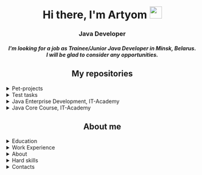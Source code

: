 <h1 align="center">Hi there, I'm Artyom 
<img src="https://github.com/blackcater/blackcater/raw/main/images/Hi.gif" height="32"/></h1>
<h3 align="center">Java Developer</h3>

<h5 align="center">I'm looking for a job as Trainee/Junior Java Developer in Minsk, Belarus.<br> I will be glad to consider any opportunities. </h5>

<h2 align="center">My repositories</h2>

<details><summary>Pet-projects</summary>
  This project was final at Java Enterprise Development Course. After the completion I continue to work on the project and add new features.
  
  [![Readme Card](https://github-readme-stats.vercel.app/api/pin/?username=ArtyomBorisov&repo=FinanceApplication)](https://github.com/ArtyomBorisov/FinanceApplication)
</details>

<details><summary>Test tasks</summary>
  
  [![Readme Card](https://github-readme-stats.vercel.app/api/pin/?username=ArtyomBorisov&repo=CheckPrinter)](https://github.com/ArtyomBorisov/CheckPrinter)
  
  [![Readme Card](https://github-readme-stats.vercel.app/api/pin/?username=ArtyomBorisov&repo=TestTaskShop)](https://github.com/ArtyomBorisov/TestTaskShop)
  
  [![Readme Card](https://github-readme-stats.vercel.app/api/pin/?username=ArtyomBorisov&repo=TestTaskCryptoCurrencyWatcher)](https://github.com/ArtyomBorisov/TestTaskCryptoCurrencyWatcher)
</details>

<details><summary>Java Enterprise Development, IT-Academy</summary>
  
  [![Readme Card](https://github-readme-stats.vercel.app/api/pin/?username=ArtyomBorisov&repo=ClassWorkJD2)](https://github.com/ArtyomBorisov/ClassWorkJD2)
  
  [![Readme Card](https://github-readme-stats.vercel.app/api/pin/?username=ArtyomBorisov&repo=ITAcademyMessenger)](https://github.com/ArtyomBorisov/ITAcademyMessenger)
  
  [![Readme Card](https://github-readme-stats.vercel.app/api/pin/?username=ArtyomBorisov&repo=ITAcademyMessengerSpringBoot)](https://github.com/ArtyomBorisov/ITAcademyMessengerSpringBoot)
</details>

<details><summary>Java Core Course, IT-Academy</summary>
  
  [![Readme Card](https://github-readme-stats.vercel.app/api/pin/?username=ArtyomBorisov&repo=ITAcademyJavaCore)](https://github.com/ArtyomBorisov/ITAcademyJavaCore)
</details>

<h2 align="center">About me</h2>

<details><summary>Education</summary>
    In 2017 I graduated from Belarusian National Technical University. I have a degree in engineering.<br>
    In 2021-2022 I completed cources <a href="https://drive.google.com/file/d/1f0xK8xyqcieZLQVpTAkDCNjr6DLWN7sD/view">Java Fundamentals</a>
    and <a href="https://drive.google.com/file/d/1qvEEZsgJnk5mT1zFKUSt34t9Z8vc9wyx/view">Java Enterprise Development</a>.<br>
    Also now I’m taking a course in English (group B1).
</details>

<details><summary>Work Experience</summary>
  After graduation I worked as a <b>construction foreman</b> for 3 years.<br>
  Main responsobilities were:
  <ul>
    <li>Organizate construction operations</li>
    <li>Allocate responsibilities</li>
    <li>Supervise workers</li>
    <li>Supervise the use of machinery and equipment</li>
    <li>Resolve problems when they arise</li>
  </ul>

  Currently I am working as a <b>driver</b> in Dominos Pizza. My main responsibility is to deliver an orders to clients in time.
</details>

<details><summary>About</summary>
  After working for three years as a construction foreman I developed a number of important skills such as multitasking and make-decision, 
  because I led a group up to thirty workers and I had to be in several places at the same time. Also, I am flexiable, adaptable to new situations.
  I am hardworking and like to learn something new.<br>
  As for my weakness, I have a fear of public speaking. But at my previous work every morning I had to give and explain tasks to a group of thirty workers. 
  Now I feel more comfortable about it.
</details>

<details><summary>Hard skills</summary>
  <ul>
    <li>Java</li>
    <li>OOP</li>
    <li>JDBC</li>
    <li>Hibernate</li>
    <li>Spring Framework</li>
    <li>Spring Boot</li>
    <li>SQL / PostgreSQL</li>
    <li>Apache Maven</li>
    <li>Apache Tomcat</li>
    <li>Gradle</li>
    <li>Git</li>
    <li>JUnit</li>
    <li>REST</li>
    <li>HTTP</li>
    <li>JSP, JSTL</li>
    <li>Swagger</li>
  </ul>
</details>

<details><summary>Contacts</summary>
  
  telegram: [@booorisov](https://t.me/booorisov)<br>
  email: booorisov@mail.ru<br>
  linkedIn: [in/ArtyomBorisov](https://www.linkedin.com/in/artyomborisov/)
</details>
